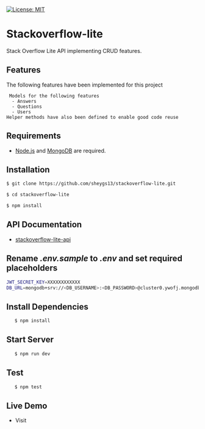 [![License: MIT](https://img.shields.io/badge/License-MIT-yellow.svg)](https://opensource.org/licenses/MIT)

# Stackoverflow-lite

Stack Overflow Lite API implementing CRUD features.

## Features

The following features have been implemented for this project

```
 Models for the following features
  - Answers
  - Questions
  - Users
Helper methods have also been defined to enable good code reuse

```

## Requirements

- [Node.js](https://nodejs.org/en/) and [MongoDB](https://docs.mongodb.com/manual/installation/) are required.

## Installation

```bash
$ git clone https://github.com/sheygs13/stackoverflow-lite.git

$ cd stackoverflow-lite

$ npm install

```

## API Documentation

- [stackoverflow-lite-api](https://documenter.getpostman.com/view/12241279/T1Dv9EwQ?version=latest)

## Rename _.env.sample_ to _.env_ and set required placeholders

```bash
JWT_SECRET_KEY=XXXXXXXXXXXX
DB_URL=mongodb+srv://<DB_USERNAME>:<DB_PASSWORD>@cluster0.ywofj.mongodb.net/<DB_NAME>?retryWrites=true&w=majority
```

## Install Dependencies

```bash
   $ npm install
```

## Start Server

```bash
   $ npm run dev
```

## Test

```bash
   $ npm test
```

## Live Demo

- Visit []()
